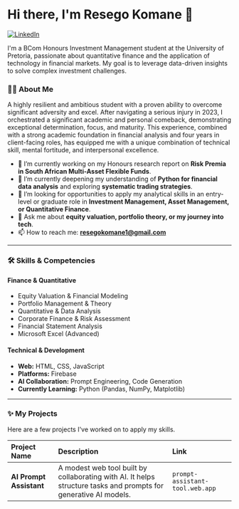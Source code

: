 
# Hi there, I'm Resego Komane 👋

<a href="https://www.linkedin.com/in/resego-komane-37b6a8276/" target="_blank">
  <img src="https://img.shields.io/badge/LinkedIn-0077B5?style=for-the-badge&logo=linkedin&logoColor=white" alt="LinkedIn"/>
</a>

I'm a BCom Honours Investment Management student at the University of Pretoria, passionate about quantitative finance and the application of technology in financial markets. My goal is to leverage data-driven insights to solve complex investment challenges.

### 👨‍💻 About Me

A highly resilient and ambitious student with a proven ability to overcome significant adversity and excel. After navigating a serious injury in 2023, I orchestrated a significant academic and personal comeback, demonstrating exceptional determination, focus, and maturity. This experience, combined with a strong academic foundation in financial analysis and four years in client-facing roles, has equipped me with a unique combination of technical skill, mental fortitude, and interpersonal excellence.

* 🔭 I’m currently working on my Honours research report on **Risk Premia in South African Multi-Asset Flexible Funds**.
* 🌱 I’m currently deepening my understanding of **Python for financial data analysis** and exploring **systematic trading strategies**.
* 🤔 I’m looking for opportunities to apply my analytical skills in an entry-level or graduate role in **Investment Management, Asset Management, or Quantitative Finance**.
* 💬 Ask me about **equity valuation, portfolio theory, or my journey into tech**.
* 📫 How to reach me: **resegokomane1@gmail.com**

---

### 🛠️ Skills & Competencies

#### Finance & Quantitative
* Equity Valuation & Financial Modeling
* Portfolio Management & Theory
* Quantitative & Data Analysis
* Corporate Finance & Risk Assessment
* Financial Statement Analysis
* Microsoft Excel (Advanced)

#### Technical & Development
* **Web:** HTML, CSS, JavaScript
* **Platforms:** Firebase
* **AI Collaboration:** Prompt Engineering, Code Generation
* **Currently Learning:** Python (Pandas, NumPy, Matplotlib)

---

### ✨ My Projects

Here are a few projects I've worked on to apply my skills.

| Project Name | Description | Link |
| :--- | :--- | :--- |
| **AI Prompt Assistant** | A modest web tool built by collaborating with AI. It helps structure tasks and prompts for generative AI models. | `prompt-assistant-tool.web.app` |


```
